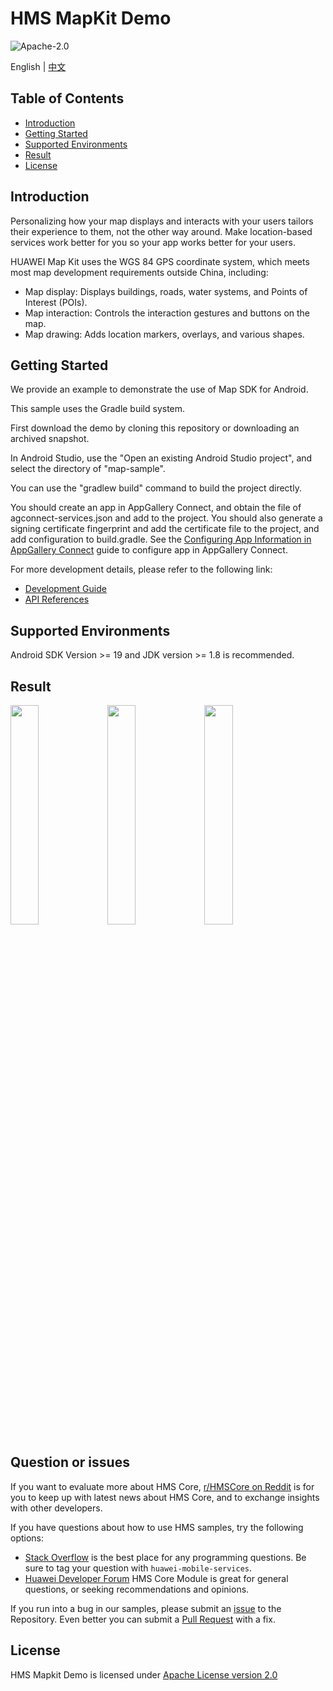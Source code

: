 HMS MapKit Demo
===============================

![Apache-2.0](https://img.shields.io/badge/license-Apache-blue)

English | [中文](https://github.com/HMS-Core/hms-mapkit-demo-java/blob/master/README_ZH.md)

## Table of Contents

 * [Introduction](#introduction)
 * [Getting Started](#getting-started)
 * [Supported Environments](#supported-environments)
 * [Result](#result)
 * [License](#license)

Introduction
------------

Personalizing how your map displays and interacts with your users tailors their experience to them, not the other way around. Make location-based services work better for you so your app works better for your users.

HUAWEI Map Kit uses the WGS 84 GPS coordinate system, which meets most map development requirements outside China, including:

- Map display: Displays buildings, roads, water systems, and Points of Interest (POIs).
- Map interaction: Controls the interaction gestures and buttons on the map.
- Map drawing: Adds location markers, overlays, and various shapes.


Getting Started
---------------

We provide an example to demonstrate the use of Map SDK for Android.

This sample uses the Gradle build system.

First download the demo by cloning this repository or downloading an archived snapshot.

In Android Studio, use the "Open an existing Android Studio project", and select the directory of "map-sample".

You can use the "gradlew build" command to build the project directly.

You should create an app in AppGallery Connect, and obtain the file of agconnect-services.json and add to the project. You should also generate a signing certificate fingerprint  and add the certificate file to the project, and add configuration to build.gradle. See the [Configuring App Information in AppGallery Connect](https://developer.huawei.com/consumer/en/doc/development/HMSCore-Guides-V5/android-sdk-config-agc-0000001050158641-V5) guide to configure app in AppGallery Connect.



For more development details, please refer to the following link:

- [Development Guide](https://developer.huawei.com/consumer/en/doc/development/HMSCore-Guides-V5/android-sdk-introduction-0000001050158633-V5)
- [API References](https://developer.huawei.com/consumer/en/doc/development/HMSCore-References-V5/maps-overview-0000001050151498-V5)

Supported Environments
-------

Android SDK Version >= 19 and JDK version >= 1.8 is recommended.


## Result

  <img src="standard.jpg" width = 30% height = 30%>

  <img src="simple.jpg" width = 30% height = 30%>

  <img src="night.jpg" width = 30% height = 30%>

## Question or issues
If you want to evaluate more about HMS Core,
[r/HMSCore on Reddit](https://www.reddit.com/r/HuaweiDevelopers/) is for you to keep up with latest news about HMS Core, and to exchange insights with other developers.

If you have questions about how to use HMS samples, try the following options:
- [Stack Overflow](https://stackoverflow.com/questions/tagged/huawei-mobile-services) is the best place for any programming questions. Be sure to tag your question with 
`huawei-mobile-services`.
- [Huawei Developer Forum](https://forums.developer.huawei.com/forumPortal/en/home?fid=0101187876626530001) HMS Core Module is great for general questions, or seeking recommendations and opinions.

If you run into a bug in our samples, please submit an [issue](https://github.com/HMS-Core/hms-mapkit-demo-java/issues) to the Repository. Even better you can submit a [Pull Request](https://github.com/HMS-Core/hms-mapkit-demo-java/pulls) with a fix.

License
-------

HMS Mapkit Demo is licensed under [Apache License version 2.0](https://github.com/HMS-Core/hms-mapkit-demo-java/blob/master/LICENSE)
